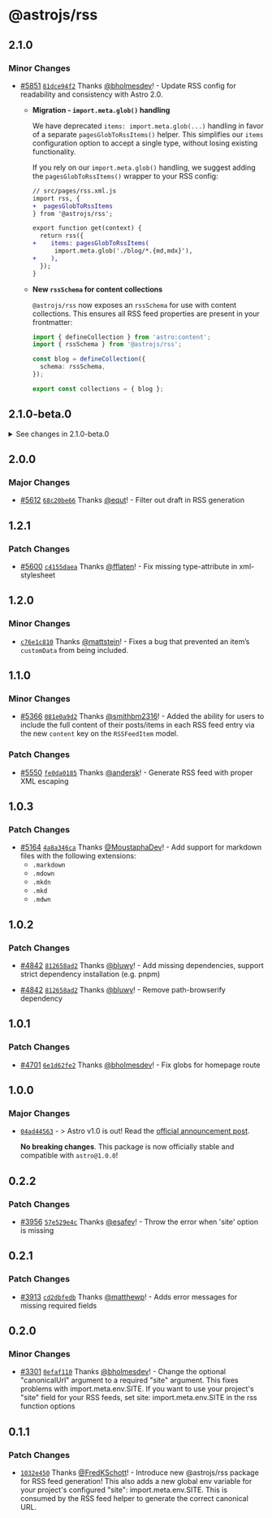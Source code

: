 # @astrojs/rss

## 2.1.0

### Minor Changes

- [#5851](https://github.com/withastro/astro/pull/5851) [`81dce94f2`](https://github.com/withastro/astro/commit/81dce94f2a6db598bd9e47fc2a4b9d713e58f286) Thanks [@bholmesdev](https://github.com/bholmesdev)! - Update RSS config for readability and consistency with Astro 2.0.

    - **Migration - `import.meta.glob()` handling**

      We have deprecated `items: import.meta.glob(...)` handling in favor of a separate `pagesGlobToRssItems()` helper. This simplifies our `items` configuration option to accept a single type, without losing existing functionality.

      If you rely on our `import.meta.glob()` handling, we suggest adding the `pagesGlobToRssItems()` wrapper to your RSS config:

      ```diff
      // src/pages/rss.xml.js
      import rss, {
      +  pagesGlobToRssItems
      } from '@astrojs/rss';

      export function get(context) {
        return rss({
      +    items: pagesGlobToRssItems(
            import.meta.glob('./blog/*.{md,mdx}'),
      +    ),
        });
      }
      ```

    - **New `rssSchema` for content collections**

      `@astrojs/rss` now exposes an `rssSchema` for use with content collections. This ensures all RSS feed properties are present in your frontmatter:

      ```ts
      import { defineCollection } from 'astro:content';
      import { rssSchema } from '@astrojs/rss';

      const blog = defineCollection({
        schema: rssSchema,
      });

      export const collections = { blog };
      ```

## 2.1.0-beta.0

<details>
<summary>See changes in 2.1.0-beta.0</summary>

### Minor Changes

- [#5851](https://github.com/withastro/astro/pull/5851) [`81dce94f2`](https://github.com/withastro/astro/commit/81dce94f2a6db598bd9e47fc2a4b9d713e58f286) Thanks [@bholmesdev](https://github.com/bholmesdev)! - Update RSS config for readability and consistency with Astro 2.0.

    - **Migration - `import.meta.glob()` handling**

      We have deprecated `items: import.meta.glob(...)` handling in favor of a separate `pagesGlobToRssItems()` helper. This simplifies our `items` configuration option to accept a single type, without losing existing functionality.

      If you rely on our `import.meta.glob()` handling, we suggest adding the `pagesGlobToRssItems()` wrapper to your RSS config:

      ```diff
      // src/pages/rss.xml.js
      import rss, {
      +  pagesGlobToRssItems
      } from '@astrojs/rss';

      export function get(context) {
        return rss({
      +    items: pagesGlobToRssItems(
            import.meta.glob('./blog/*.{md,mdx}'),
      +    ),
        });
      }
      ```

    - **New `rssSchema` for content collections**

      `@astrojs/rss` now exposes an `rssSchema` for use with content collections. This ensures all RSS feed properties are present in your frontmatter:

      ```ts
      import { defineCollection } from 'astro:content';
      import { rssSchema } from '@astrojs/rss';

      const blog = defineCollection({
        schema: rssSchema,
      });

      export const collections = { blog };
      ```

</details>

## 2.0.0

### Major Changes

- [#5612](https://github.com/withastro/astro/pull/5612) [`68c20be66`](https://github.com/withastro/astro/commit/68c20be66b197e6c525cd292823a3a728f238547) Thanks [@equt](https://github.com/equt)! - Filter out draft in RSS generation

## 1.2.1

### Patch Changes

- [#5600](https://github.com/withastro/astro/pull/5600) [`c4155daea`](https://github.com/withastro/astro/commit/c4155daeabe1b8191ad9ed1fa5893759f1fe5c4c) Thanks [@fflaten](https://github.com/fflaten)! - Fix missing type-attribute in xml-stylesheet

## 1.2.0

### Minor Changes

- [`c76e1c810`](https://github.com/withastro/astro/commit/c76e1c810228fb53cd9c34edc73747b0ab64dc28) Thanks [@mattstein](https://github.com/mattstein)! - Fixes a bug that prevented an item’s `customData` from being included.

## 1.1.0

### Minor Changes

- [#5366](https://github.com/withastro/astro/pull/5366) [`081e0a9d2`](https://github.com/withastro/astro/commit/081e0a9d2070b23d596b687ad52ed3a68bc3ac24) Thanks [@smithbm2316](https://github.com/smithbm2316)! - Added the ability for users to include the full content of their posts/items in each RSS feed entry
  via the new `content` key on the `RSSFeedItem` model.

### Patch Changes

- [#5550](https://github.com/withastro/astro/pull/5550) [`fe0da0185`](https://github.com/withastro/astro/commit/fe0da0185a85762ac5ac5bf66ea91947af1c329d) Thanks [@andersk](https://github.com/andersk)! - Generate RSS feed with proper XML escaping

## 1.0.3

### Patch Changes

- [#5164](https://github.com/withastro/astro/pull/5164) [`4a8a346ca`](https://github.com/withastro/astro/commit/4a8a346ca9a6d6ed8def2fa32329c1db922893d2) Thanks [@MoustaphaDev](https://github.com/MoustaphaDev)! - Add support for markdown files with the following extensions:
  - `.markdown`
  - `.mdown`
  - `.mkdn`
  - `.mkd`
  - `.mdwn`

## 1.0.2

### Patch Changes

- [#4842](https://github.com/withastro/astro/pull/4842) [`812658ad2`](https://github.com/withastro/astro/commit/812658ad2ab3732a99e35c4fd903e302e723db46) Thanks [@bluwy](https://github.com/bluwy)! - Add missing dependencies, support strict dependency installation (e.g. pnpm)

- [#4842](https://github.com/withastro/astro/pull/4842) [`812658ad2`](https://github.com/withastro/astro/commit/812658ad2ab3732a99e35c4fd903e302e723db46) Thanks [@bluwy](https://github.com/bluwy)! - Remove path-browserify dependency

## 1.0.1

### Patch Changes

- [#4701](https://github.com/withastro/astro/pull/4701) [`6e1d62fe2`](https://github.com/withastro/astro/commit/6e1d62fe222e45b763b2b60b377b07e431950d54) Thanks [@bholmesdev](https://github.com/bholmesdev)! - Fix globs for homepage route

## 1.0.0

### Major Changes

- [`04ad44563`](https://github.com/withastro/astro/commit/04ad445632c67bdd60c1704e1e0dcbcaa27b9308) - > Astro v1.0 is out! Read the [official announcement post](https://astro.build/blog/astro-1/).

  **No breaking changes**. This package is now officially stable and compatible with `astro@1.0.0`!

## 0.2.2

### Patch Changes

- [#3956](https://github.com/withastro/astro/pull/3956) [`57e529e4c`](https://github.com/withastro/astro/commit/57e529e4c13f3e7829311ac6f92682eb6333fd96) Thanks [@esafev](https://github.com/esafev)! - Throw the error when 'site' option is missing

## 0.2.1

### Patch Changes

- [#3913](https://github.com/withastro/astro/pull/3913) [`cd2dbfedb`](https://github.com/withastro/astro/commit/cd2dbfedb15969274df40b1c41b6680ea8885e8d) Thanks [@matthewp](https://github.com/matthewp)! - Adds error messages for missing required fields

## 0.2.0

### Minor Changes

- [#3301](https://github.com/withastro/astro/pull/3301) [`0efaf110`](https://github.com/withastro/astro/commit/0efaf110fceba149cd41cbaa0f37311e6887cdec) Thanks [@bholmesdev](https://github.com/bholmesdev)! - Change the optional "canonicalUrl" argument to a required "site" argument. This fixes problems with import.meta.env.SITE. If you want to use your project's "site" field for your RSS feeds, set site: import.meta.env.SITE in the rss function options

## 0.1.1

### Patch Changes

- [`1032e450`](https://github.com/withastro/astro/commit/1032e450cc224e603e8e69ef1422de6dbf184dd2) Thanks [@FredKSchott](https://github.com/FredKSchott)! - Introduce new @astrojs/rss package for RSS feed generation! This also adds a new global env variable for your project's configured "site": import.meta.env.SITE. This is consumed by the RSS feed helper to generate the correct canonical URL.
